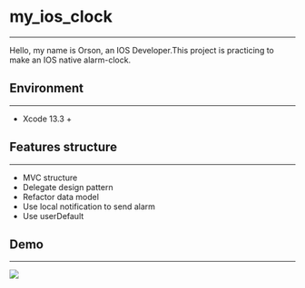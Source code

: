 # my_ios_clock
---
Hello, my name is Orson, an IOS Developer.This project is practicing to make an IOS native alarm-clock.

## Environment
---
- Xcode 13.3 +
## Features structure
---
- MVC structure
- Delegate design pattern
- Refactor data model
- Use local notification to send alarm 
- Use userDefault
## Demo
---
<img src="https://github.com/WeiMoKaungLong/my_ios_clock/blob/main/Demo/my_ios_clock_demo.gif">
